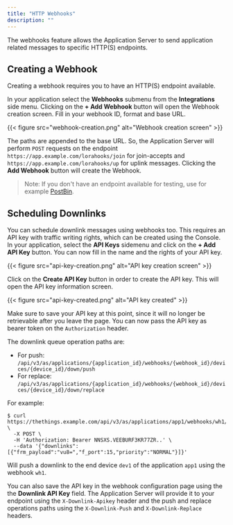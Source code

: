 ```yaml
---
title: "HTTP Webhooks"
description: ""
---
```


The webhooks feature allows the Application Server to send application related messages to specific HTTP(S) endpoints.

<!--more-->

## Creating a Webhook

Creating a webhook requires you to have an HTTP(S) endpoint available.

In your application select the **Webhooks** submenu from the **Integrations** side menu. Clicking on the **+ Add Webhook** button will open the Webhook creation screen. Fill in your webhook ID, format and base URL.

{{< figure src="webhook-creation.png" alt="Webhook creation screen" >}}

The paths are appended to the base URL. So, the Application Server will perform `POST` requests on the endpoint `https://app.example.com/lorahooks/join` for join-accepts and `https://app.example.com/lorahooks/up` for uplink messages. Clicking the **Add Webhook** button will create the Webhook.

>Note: If you don't have an endpoint available for testing, use for example [PostBin](https://postb.in).

## Scheduling Downlinks

You can schedule downlink messages using webhooks too. This requires an API key with traffic writing rights, which can be created using the Console. In your application, select the **API Keys** sidemenu and click on the **+ Add API Key** button. You can now fill in the name and the rights of your API key.

{{< figure src="api-key-creation.png" alt="API key creation screen" >}}

Click on the **Create API Key** button in order to create the API key. This will open the API key information screen.

{{< figure src="api-key-created.png" alt="API key created" >}}

Make sure to save your API key at this point, since it will no longer be retrievable after you leave the page. You can now pass the API key as bearer token on the `Authorization` header.

The downlink queue operation paths are:

- For push: `/api/v3/as/applications/{application_id}/webhooks/{webhook_id}/devices/{device_id}/down/push`
- For replace: `/api/v3/as/applications/{application_id}/webhooks/{webhook_id}/devices/{device_id}/down/replace`

For example:

```
$ curl https://thethings.example.com/api/v3/as/applications/app1/webhooks/wh1/devices/dev1/down/push \
  -X POST \
  -H 'Authorization: Bearer NNSXS.VEEBURF3KR77ZR..' \
  --data '{"downlinks":[{"frm_payload":"vu8=","f_port":15,"priority":"NORMAL"}]}'
```

Will push a downlink to the end device `dev1` of the application `app1` using the webhook `wh1`.

You can also save the API key in the webhook configuration page using the the **Downlink API Key** field. The Application Server will provide it to your endpoint using the `X-Downlink-Apikey` header and the push and replace operations paths using the `X-Downlink-Push` and `X-Downlink-Replace` headers.
